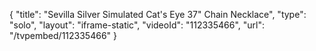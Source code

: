 {
    "title": "Sevilla Silver Simulated Cat's Eye 37\" Chain Necklace",
    "type": "solo",
    "layout": "iframe-static",
    "videoId": "112335466",
    "url": "\/tvpembed\/112335466"
}